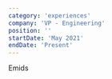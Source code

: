 ```yaml
---
category: 'experiences'
company: 'VP - Engineering'
position: ''
startDate: 'May 2021'
endDate: 'Present'
---
```


Emids
